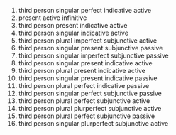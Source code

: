 1. third person singular perfect indicative active
2. present active infinitive
3. third person present indicative active
4. third person singular indicative active
5. third person plural imperfect subjunctive active
6. third person singular present subjunctive passive
7. third person singular imperfect subjunctive passive
8. third person singular present indicative active
9. third person plural present indicative active
10. third person singular present indicative passive
11. third person plural perfect indicative passive
12. third person singular perfect subjunctive passive
13. third person plural perfect subjunctive active
14. third person plural plurperfect subjunctive active
15. third person plural perfect subjunctive passive
16. third person singular plurperfect subjunctive active

